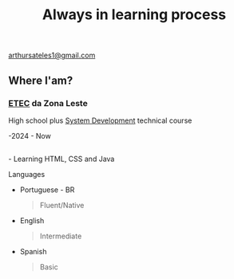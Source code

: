 <header align="center">
  <h1>Always in learning process</h1>
</header>
<div>
  <a href="#">arthursateles1@gmail.com</a>
</div>

<h2>Where I'am?</h2>
<h3><a href="https://www.cps.sp.gov.br/etec/">ETEC</a> da Zona Leste</h3>
<p>High school plus <a href="https://www.cps.sp.gov.br/cursos-etec/desenvolvimento-de-sistemas/">System Development</a> technical course</p>
-2024 - Now

<h2></h2>
- Learning HTML, CSS and Java

Languages
- Portuguese - BR
  >Fluent/Native
- English
  >Intermediate
- Spanish
  >Basic



